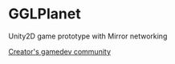 # GGLPlanet
Unity2D game prototype with Mirror networking

[Creator's gamedev community](https://vk.com/gamedev64)
